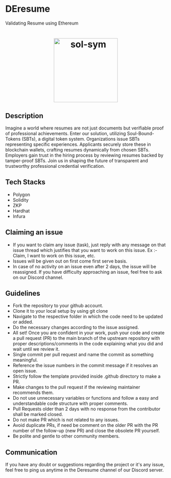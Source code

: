 # DEresume
 Validating Resume using Ethereum
 <h1 align="center">
    <img src="https://upload.wikimedia.org/wikipedia/commons/8/8c/Polygon_Blockchain_Matic_Logo.svg" height="200" width="200" alt="sol-sym">
</h1>

## Description
Imagine a world where resumes are not just documents but verifiable proof of professional achievements. Enter our solution, utilizing Soul-Bound-Tokens (SBTs), a digital token system. Organizations issue SBTs representing specific experiences. Applicants securely store these in blockchain wallets, crafting resumes dynamically from chosen SBTs. Employers gain trust in the hiring process by reviewing resumes backed by tamper-proof SBTs. Join us in shaping the future of transparent and trustworthy professional credential verification.
## Tech Stacks
* Polygon
* Solidity
* ZKP
* Hardhat
* Infura
## Claiming an issue
* If you want to claim any issue (task), just reply with any message on that issue thread which justifies that you want to work on this issue. Ex :- Claim, I want to work on this issue, etc.<br>
* Issues will be given out on first come first serve basis.<br>
* In case of no activity on an issue even after 2 days, the issue will be reassigned. If you have difficulty approaching an issue, feel free to ask on our Discord channel.<br>
## Guidelines
* Fork the repository to your github account.<br>
* Clone it to your local setup by using git clone <repo link><br>
* Navigate to the respective folder in which the code need to be updated or added.<br>
* Do the necessary changes according to the issue assigned.<br>
* All set! Once you are confident in your work, push your code and create a pull request (PR) to the main branch of the upstream repository with proper descriptions/comments in the code explaining what you did and wait until we review it.<br>
* Single commit per pull request and name the commit as something meaningful.<br>
* Reference the issue numbers in the commit message if it resolves an open issue.<br>
* Strictly follow the template provided inside .github directory to make a PR.<br>
* Make changes to the pull request if the reviewing maintainer recommends them.<br>
* Do not use unnecessary variables or functions and follow a easy and understandable code structure with proper comments.<br>
* Pull Requests older than 2 days with no response from the contributor shall be marked closed.<br>
* Do not make PR which is not related to any issues.<br>
* Avoid duplicate PRs, if need be comment on the older PR with the PR number of the follow-up (new PR) and close the obsolete PR yourself.<br>
* Be polite and gentle to other community members.<br>
## Communication
If you have any doubt or suggestions regarding the project or it's any issue, feel free to ping us anytime in the Deresume channel of our Discord server.<br>




